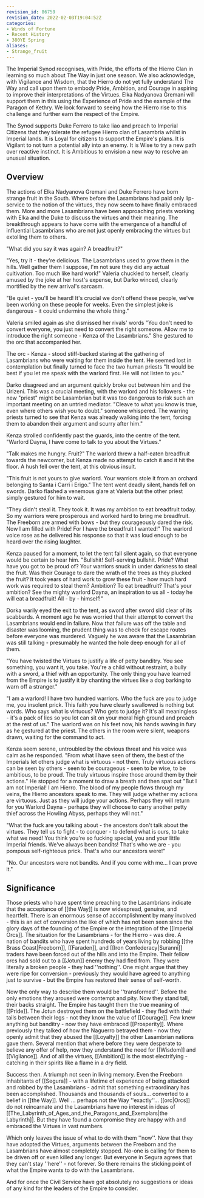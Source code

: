 ```yaml
---
revision_id: 86759
revision_date: 2022-02-03T19:04:52Z
categories:
- Winds of Fortune
- Recent History
- 380YE Spring
aliases:
- Strange_fruit
---
```



The Imperial Synod recognises, with Pride, the efforts of the Hierro Clan in learning so much about The Way in just one season. We also acknowledge, with Vigilance and Wisdom, that the Hierro do not yet fully understand The Way and call upon them to embody Pride, Ambition, and Courage in aspiring to improve their interpretations of the Virtues. Elka Nadyanova Gremani will support them in this using the Experience of Pride and the example of the Paragon of Kethry. We look forward to seeing how the Hierro rise to this challenge and further earn the respect of the Empire.



The Synod supports Duke Ferrero to take liao and preach to Imperial Citizens that they tolerate the refugee Hierro clan of Lasambria whilst in Imperial lands. It is Loyal for citizens to support the Empire's plans. It is Vigilant to not turn a potential ally into an enemy. It is Wise to try a new path over reactive instinct. It is Ambitious to envision a new way to resolve an unusual situation.

## Overview
The actions of Elka Nadyanova Gremani and Duke Ferrero have born strange fruit in the South. Where before the Lasambrians had paid only lip-service to the notion of the virtues, they now seem to have finally embraced them. More and more Lasambrians have been approaching priests working with Elka and the Duke to discuss the virtues and their meaning. The breakthrough appears to have come with the emergence of a handful of influential Lasambrians who are not just openly embracing the virtues but extolling them to others. 

"What did you say it was again? A breadfruit?"

"Yes, try it - they're delicious. The Lasambrians used to grow them in the hills. Well gather them I suppose, I'm not sure they did any actual cultivation. Too much like hard work!" Valeria chuckled to herself, clearly amused by the joke at her host's expense, but Darko winced, clearly mortified by the new arrival's sarcasm.

"Be quiet - you'll be heard! It's crucial we don't offend these people, we've been working on these people for weeks. Even the simplest joke is dangerous - it could undermine the whole thing."

Valeria smiled again as she dismissed her rivals' words "You don't need to convert everyone, you just need to convert the right someone. Allow me to introduce the right someone - Kenza of the Lasambrians." She gestured to the orc that accompanied her.

The orc - Kenza - stood stiff-backed staring at the gathering of Lasambrians who were waiting for them inside the tent. He seemed lost in contemplation but finally turned to face the two human priests "It would be best if you let me speak with the warlord first. He will not listen to you."

Darko disagreed and an argument quickly broke out between him and the Urizeni. This was a crucial meeting, with the warlord and his followers - the new "priest" might be Lasambrian but it was too dangerous to risk such an important meeting on an untried mediator. "Cleave to what you know is true, even where others wish you to doubt." someone whispered. The warring priests turned to see that Kenza was already walking into the tent, forcing them to abandon their argument and scurry after him."

Kenza strolled confidently past the guards, into the centre of the tent. "Warlord Dayna, I have come to talk to you about the Virtues." 

"Talk makes me hungry. Fruit?" The warlord threw a half-eaten breadfruit towards the newcomer, but Kenza made no attempt to catch it and it hit the floor. A hush fell over the tent, at this obvious insult.

"This fruit is not yours to give warlord. Your warriors stole it from an orchard belonging to Santa i Carri i Erigo." The tent went deadly silent, hands fell on swords. Darko flashed a venemous glare at Valeria but the other priest simply gestured for him to wait.

"They didn't steal it. They took it. It was my ambition to eat breadfruit today. So my warriors were prosperous and worked hard to bring me breadfruit. The Freeborn are armed with bows - but they courageously dared the risk. Now I am filled with Pride! For I have the breadfruit I wanted!" The warlord voice rose as he delivered his response so that it was loud enough to be heard over the rising laughter. 

Kenza paused for a moment, to let the tent fall silent again, so that everyone would be certain to hear him. "Bullshit! Self-serving bullshit. Pride? What have you got to be proud of? Your warriors snuck in under darkness to steal the fruit. Was their Courage to dare the wrath of the trees as they plucked the fruit? It took years of hard work to grow these fruit - how much hard work was required to steal them? Ambition? To eat breadfruit? That's your ambition? See the mighty warlord Dayna, an inspiration to us all - today he will eat a breadfruit! All - by - himself!"

Dorka warily eyed the exit to the tent, as sword after sword slid clear of its scabbards. A moment ago he was worried that their attempt to convert the Lasambrians would end in failure. Now that failure was off the table and disaster was looming, the prudent thing was to check for escape routes before everyone was murdered. Vaguely he was aware that the Lasambrian was still talking - presumably he wanted the hole deep enough for all of them.

"You have twisted the Virtues to justify a life of petty banditry. You see something, you want it, you take. You're a child without restraint, a bully with a sword, a thief with an opportunity. The only thing you have learned from the Empire is to justify it by chanting the virtues like a dog barking to warn off a stranger."

"I am a warlord! I have two hundred warriors. Who the fuck are you to judge me, you insolent prick. This faith you have clearly swallowed is nothing but words. Who says what is virtuous? Who gets to judge it? It's all meaningless - it's a pack of lies so you lot can sit on your moral high ground and preach at the rest of us." The warlord was on his feet now, his hands waving in fury as he gestured at the priest. The others in the room were silent, weapons drawn, waiting for the command to act.

Kenza seem serene, untroubled by the obvious threat and his voice was calm as he responded. "From what I have seen of them, the best of the Imperials let others judge what is virtuous - not them. Truly virtuous actions can be seen by others - seen to be courageous - seen to be wise, to be ambitious, to be proud. The truly virtuous inspire those around them by their actions." He stopped for a moment to draw a breath and then spat out "But I am not Imperial! I am Hierro. The blood of my people flows through my veins, the Hierro ancestors speak to me. They will judge whether my actions are virtuous. Just as they will judge your actions. Perhaps they will return for you Warlord Dayna - perhaps they will choose to carry another petty thief across the Howling Abyss, perhaps they will not."

"What the fuck are you talking about - the ancestors don't talk about the virtues. They tell us to fight - to conquer - to defend what is ours, to take what we need! You think you're so fucking special, you and your little Imperial friends. We've always been bandits! That's who we are - you pompous self-righteous prick. That's who our ancestors were!" 

"No. Our ancestors were not bandits. And if you come with me... I can prove it."


## Significance
Those priests who have spent time preaching to the Lasambrians indicate that the acceptance of [[the Way]] is now widespread, genuine, and heartfelt. There is an enormous sense of accomplishment by many involved - this is an act of conversion the like of which has not been seen since the glory days of the founding of the Empire or the integration of the [[Imperial Orcs]]. The situation for the Lasambrians - for the Hierro - was dire. A nation of bandits who have spent hundreds of years living by robbing [[the Brass Coast|Freeborn]], [[Faraden]], and [[Iron Confederacy|Suranni]] traders have been forced out of the hills and into the Empire. Their fellow orcs had sold out to a [[Jotun]] enemy they had fled from. They were literally a broken people - they had ''nothing''. One might argue that they were ripe for conversion - previously they would have agreed to anything just to survive - but the Empire has restored their sense of self-worth.

Now the only way to describe them would be ''transformed''. Before the only emotions they aroused were contempt and pity. Now they stand tall, their backs straight. The Empire has taught them the true meaning of [[Pride]]. The Jotun destroyed them on the battlefield - they fled with their tails between their legs - not they know the value of [[Courage]]. Few knew anything but banditry - now they have embraced [[Prosperity]]. Where previously they talked of how the Naguerro betrayed them - now they openly admit that they abused the [[Loyalty]] the other Lasambrian nations gave them. Several mention that where before they were desperate to believe any offer of help, now they understand the need for [[Wisdom]] and [[Vigilance]]. And of all the virtues, [[Ambition]] is the most electrifying - catching in their spirits like a flame in a dry field.

Success then. A triumph not seen in living memory. Even the Freeborn inhabitants of [[Segura]] - with a lifetime of experience of being attacked and robbed by the Lasambrians - admit that something extraordinary has been accomplished. Thousands and thousands of souls... converted to a belief in [[the Way]]. Well ... perhaps not the Way ''exactly''... [[orc|Orcs]] do not reincarnate and the Lasambrians have no interest in ideas of [[The_Labyrinth_of_Ages_and_the_Paragons_and_Exemplars|the Labyrinth]]. But they have found a compromise they are happy with and embraced the Virtues in vast numbers.

Which only leaves the issue of what to do with them ''now''. Now that they have adopted the Virtues, arguments between the Freeborn and the Lasambrians have almost completely stopped. No-one is calling for them to be driven off or even killed any longer. But everyone in Segura agrees that they can't stay ''here'' - not forever. So there remains the sticking point of what the Empire wants to do with the Lasambrians. 

And for once the Civil Service have got absolutely no suggestions or ideas of any kind for the leaders of the Empire to consider.


